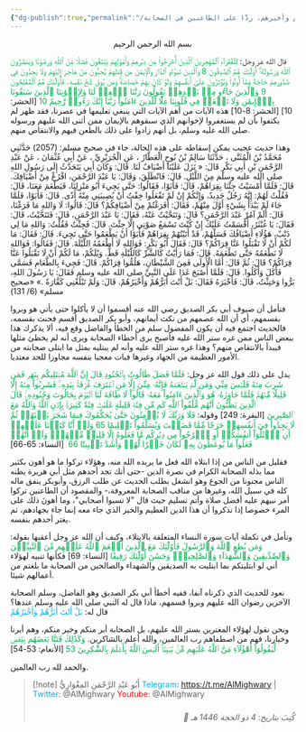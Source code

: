 ```yaml
---
{"dg-publish":true,"permalink":"/مقالات/بل أنت أبرهم وأخيرهم، ردَّا على الطاعنين في الصحابة!/","tags":["الصحابة"],"noteIcon":"✨"}
---
```







<center>بسم الله الرحمن الرحيم </center>

قال الله عز وجل: <font color="#00b050">لِلۡفُقَرَآءِ ٱلۡمُهَٰجِرِينَ ٱلَّذِينَ أُخۡرِجُواْ مِن دِيَٰرِهِمۡ وَأَمۡوَٰلِهِمۡ يَبۡتَغُونَ فَضۡلٗا مِّنَ ٱللَّهِ وَرِضۡوَٰنٗا وَيَنصُرُونَ ٱللَّهَ وَرَسُولَهُۥٓۚ أُوْلَٰٓئِكَ هُمُ ٱلصَّٰدِقُونَ 8 وَٱلَّذِينَ تَبَوَّءُو ٱلدَّارَ وَٱلۡإِيمَٰنَ مِن قَبۡلِهِمۡ يُحِبُّونَ مَنۡ هَاجَرَ إِلَيۡهِمۡ وَلَا يَجِدُونَ فِي صُدُورِهِمۡ حَاجَةٗ مِّمَّآ أُوتُواْ وَيُؤۡثِرُونَ عَلَىٰٓ أَنفُسِهِمۡ وَلَوۡ كَانَ بِهِمۡ خَصَاصَةٞۚ وَمَن يُوقَ شُحَّ نَفۡسِهِۦ فَأُوْلَٰٓئِكَ هُمُ ٱلۡمُفۡلِحُونَ 9 وَٱلَّذِينَ جَآءُو مِنۢ بَعۡدِهِمۡ يَقُولُونَ رَبَّنَا ٱغۡفِرۡ لَنَا وَلِإِخۡوَٰنِنَا ٱلَّذِينَ سَبَقُونَا بِٱلۡإِيمَٰنِ وَلَا تَجۡعَلۡ فِي قُلُوبِنَا غِلّٗا لِّلَّذِينَ ءَامَنُواْ رَبَّنَآ إِنَّكَ رَءُوفٞ رَّحِيمٌ 10</font> [الحشر: 10] [الحشر: 8-10]
هذه الآيات من أهم الآيات التي ينبغي تعليمها في عصرنا، فقد ظهر لم يكتفوا بأن لم يستغفروا لإخوانهم الذي سبقوهم بالإيمان ممن أثنى الله عليهم ورسوله صلى الله عليه وسلم، بل أنهم زادوا على ذلك بالطعن فيهم والانتقاص منهم. 

وهذا حديث عجيب يمكن إسقاطه على هذه الحالة، جاء في صحيح مسلم:
(2057) حَدَّثَنِي مُحَمَّدُ بْنُ الْمُثَنَّى ، حَدَّثَنَا سَالِمُ بْنُ نُوحٍ الْعَطَّارُ ، عَنِ الْجُرَيْرِيِّ ، عَنْ أَبِي عُثْمَانَ ، عَنْ عَبْدِ الرَّحْمَنِ بْنِ أَبِي بَكْرٍ قَالَ: « نَزَلَ عَلَيْنَا أَضْيَافٌ لَنَا. قَالَ: وَكَانَ أَبِي يَتَحَدَّثُ إِلَى رَسُولِ اللهِ صلى الله عليه وسلم مِنَ اللَّيْلِ. قَالَ: فَانْطَلَقَ، وَقَالَ: يَا عَبْدَ الرَّحْمَنِ، افْرُغْ مِنْ أَضْيَافِكَ. قَالَ: فَلَمَّا أَمْسَيْتُ جِئْنَا بِقِرَاهُمْ، قَالَ: فَأَبَوْا، فَقَالُوا: حَتَّى يَجِيءَ أَبُو مَنْزِلِنَا، فَيَطْعَمَ مَعَنَا، قَالَ: فَقُلْتُ لَهُمْ: إِنَّهُ رَجُلٌ حَدِيدٌ، وَإِنَّكُمْ إِنْ لَمْ تَفْعَلُوا خِفْتُ أَنْ يُصِيبَنِي مِنْهُ أَذًى. قَالَ: فَأَبَوْا، فَلَمَّا جَاءَ لَمْ يَبْدَأْ بِشَيْءٍ أَوَّلَ مِنْهُمْ، فَقَالَ: أَفَرَغْتُمْ مِنْ أَضْيَافِكُمْ؟ قَالَ: قَالُوا: لَا وَاللهِ مَا فَرَغْنَا، قَالَ: أَلَمْ آمُرْ عَبْدَ الرَّحْمَنِ؟ قَالَ: وَتَنَحَّيْتُ عَنْهُ، فَقَالَ: يَا عَبْدَ الرَّحْمَنِ، قَالَ: فَتَنَحَّيْتُ، قَالَ: فَقَالَ: يَا غُنْثَرُ، أَقْسَمْتُ عَلَيْكَ إِنْ كُنْتَ تَسْمَعُ صَوْتِي إِلَّا جِئْتَ. قَالَ: فَجِئْتُ فَقُلْتُ: وَاللهِ مَا لِي ذَنْبٌ، هَؤُلَاءِ أَضْيَافُكَ فَسَلْهُمْ، قَدْ أَتَيْتُهُمْ بِقِرَاهُمْ فَأَبَوْا أَنْ يَطْعَمُوا حَتَّى تَجِيءَ. قَالَ: فَقَالَ: مَا لَكُمْ أَنْ لَا تَقْبَلُوا عَنَّا قِرَاكُمْ؟ قَالَ: فَقَالَ أَبُو بَكْرٍ: فَوَاللهِ لَا أَطْعَمُهُ اللَّيْلَةَ. قَالَ: فَقَالُوا: فَوَاللهِ لَا نَطْعَمُهُ حَتَّى تَطْعَمَهُ. قَالَ: فَمَا رَأَيْتُ كَالشَّرِّ كَاللَّيْلَةِ قَطُّ. وَيْلَكُمْ، مَا لَكُمْ أَنْ لَا تَقْبَلُوا عَنَّا قِرَاكُمْ؟ قَالَ: ثُمَّ قَالَ: أَمَّا الْأُولَى فَمِنَ الشَّيْطَانِ، هَلُمُّوا قِرَاكُمْ. قَالَ: فَجِيءَ بِالطَّعَامِ فَسَمَّى فَأَكَلَ وَأَكَلُوا. قَالَ: فَلَمَّا أَصْبَحَ غَدَا عَلَى النَّبِيِّ صلى الله عليه وسلم فَقَالَ: يَا رَسُولَ اللهِ، بَرُّوا وَحَنِثْتُ، قَالَ: فَأَخْبَرَهُ فَقَالَ: بَلْ أَنْتَ أَبَرُّهُمْ وَأَخْيَرُهُمْ. قَالَ: وَلَمْ تَبْلُغْنِي كَفَّارَةٌ .»
«صحيح مسلم» (6/ 131)

فتأمل أن ضيوف أبي بكر الصديق رضي الله عنه أقسموا أن لا يأكلوا حتى يأتي هو وبروا بقسمهم، أي أن الله عصمهم من نكث أيمانهم، وأبو بكر الصديق أقسم فحنث بقسمه، فالحديث اجتمع فيه أن يكون المفضول سلم من الخطأ والفاضل وقع فيه، ألا يذكرك هذا ببعض الناس ممن غره ستر الله عليه فأصبح يرى أخطاء الصحابة ويرى أنه لم يخطئ مثلها فيبدأ بالانتقاص منهم؟ وهذا غره ستر الله عليه وأنه لم يبتليه بمثل ما ابتلى صحابته من الأمور العظيمة من الجهاد وغيرها فبات معجبا بنفسه مجاوزا للحد معتديا. 

يدل على ذلك قول الله عز وجل: <font color="#00b050">فَلَمَّا فَصَلَ طَالُوتُ بِٱلۡجُنُودِ قَالَ إِنَّ ٱللَّهَ مُبۡتَلِيكُم بِنَهَرٖ فَمَن شَرِبَ مِنۡهُ فَلَيۡسَ مِنِّي وَمَن لَّمۡ يَطۡعَمۡهُ فَإِنَّهُۥ مِنِّيٓ إِلَّا مَنِ ٱغۡتَرَفَ غُرۡفَةَۢ بِيَدِهِۦۚ فَشَرِبُواْ مِنۡهُ إِلَّا قَلِيلٗا مِّنۡهُمۡۚ فَلَمَّا جَاوَزَهُۥ هُوَ وَٱلَّذِينَ ءَامَنُواْ مَعَهُۥ قَالُواْ لَا طَاقَةَ لَنَا ٱلۡيَوۡمَ بِجَالُوتَ وَجُنُودِهِۦۚ قَالَ ٱلَّذِينَ يَظُنُّونَ أَنَّهُم مُّلَٰقُواْ ٱللَّهِ كَم مِّن فِئَةٖ قَلِيلَةٍ غَلَبَتۡ فِئَةٗ كَثِيرَةَۢ بِإِذۡنِ ٱللَّهِۗ وَٱللَّهُ مَعَ ٱلصَّٰبِرِينَ</font> [البقرة: 249] وقوله: <font color="#00b050"> فَلَا وَرَبِّكَ لَا يُؤۡمِنُونَ حَتَّىٰ يُحَكِّمُوكَ فِيمَا شَجَرَ بَيۡنَهُمۡ ثُمَّ لَا يَجِدُواْ فِيٓ أَنفُسِهِمۡ حَرَجٗا مِّمَّا قَضَيۡتَ وَيُسَلِّمُواْ تَسۡلِيمٗا 65 وَلَوۡ أَنَّا كَتَبۡنَا عَلَيۡهِمۡ أَنِ ٱقۡتُلُوٓاْ أَنفُسَكُمۡ أَوِ ٱخۡرُجُواْ مِن دِيَٰرِكُم مَّا فَعَلُوهُ إِلَّا قَلِيلٞ مِّنۡهُمۡۖ وَلَوۡ أَنَّهُمۡ فَعَلُواْ مَا يُوعَظُونَ بِهِۦ لَكَانَ خَيۡرٗا لَّهُمۡ وَأَشَدَّ تَثۡبِيتٗا 66</font>  [النساء: 65-66]

فقليل من الناس من إذا ابتلاه الله فعل ما يريده الله منه، وهؤلاء تركوا ما هو أهون بكثير مما بذله الصحابة الكرام في نصرة الدين -حتى أنك تجد أحدهم مثل أبي هريرة يظنه الناس مجنونا من الجوع وهو انشغل بطلب الحديث عن طلب الرزق، وأبوبكر ينفق ماله كله في سبيل الله، وغيرها من مناقب الصحابة المعروفة،- والمقصود أن الطاعنين تركوا أمر نبيهم عليه أفضل صلاة وأتم تسليم حيث قال "لا تسبوا أصحابي"، وما أهونَ ذلك على المرء خصوصا إذا تذكروا أن هذا الدين العظيم والخير الذي جاء معه إنما جاء بجهادهم،  ثم يغتر أحدهم بنفسه. 

وتأمل في تكملة آيات سورة النساء المتعلقة بالابتلاء، وكيف أن الله عز وجل أعقبها بقوله: <font color="#00b050">وَمَن يُطِعِ ٱللَّهَ وَٱلرَّسُولَ فَأُوْلَٰٓئِكَ مَعَ ٱلَّذِينَ أَنۡعَمَ ٱللَّهُ عَلَيۡهِم مِّنَ ٱلنَّبِيِّـۧنَ وَٱلصِّدِّيقِينَ وَٱلشُّهَدَآءِ وَٱلصَّٰلِحِينَۚ وَحَسُنَ أُوْلَٰٓئِكَ رَفِيقٗا </font>[النساء: 69]
فكأنها تنبيه لهؤلاء أني لو ابتليتكم بما ابتليت به الصديقين والشهداء والصالحين من الصحابة ما بلغتم من أعمالهم شيئا. 

نعود للحديث الذي ذكرناه آنفا، ففيه أخطأ أبي بكر الصديق وهو الفاضل، وسلم الصحابة الآخرين رضوان الله عليهم وبروا قسمهم، ماذا قال له النبي صلى الله عليه وسلم عندها؟ قال له: <font color="#00b0f0">بَلْ أَنْتَ أَبَرُّهُمْ وَأَخْيَرُهُمْ</font>

ونحن نقول لهؤلاء المغترين بستر الله عليهم، بل الصحابة أبر منكم وخير منكم، وهم أبرنا وخيارنا، فهم من اصطفاهم رب العالمين، والله أعلم بالشاكرين.
<font color="#00b050">وَكَذَٰلِكَ فَتَنَّا بَعۡضَهُم بِبَعۡضٖ لِّيَقُولُوٓاْ أَهَٰٓؤُلَآءِ مَنَّ ٱللَّهُ عَلَيۡهِم مِّنۢ بَيۡنِنَآۗ أَلَيۡسَ ٱللَّهُ بِأَعۡلَمَ بِٱلشَّٰكِرِينَ 53</font> [الأنعام: 53-54]

والحمد لله رب العالمين.

> [!note] أَبُو عَبْدِ الرَّحْمَنِ المِغْوَارِيُّ 
> <font color="#00b0f0">Telegram</font>: https://t.me/AlMighwary | <font color="#00b0f0">Twitter</font>: @AlMighwary 
<font color="#ff0000">Youtube</font>: @AlMighwary <footer style="text-align:right; font-style:italic; padding-top:10px;">📅 كُتِبَ بتاريخ: 4 ذو الحجة 1446 هـ</footer>



